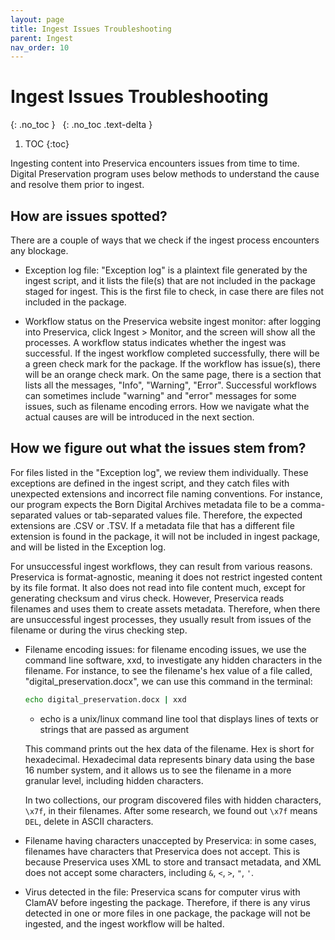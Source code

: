 ```yaml
---
layout: page
title: Ingest Issues Troubleshooting
parent: Ingest
nav_order: 10
---
```


# Ingest Issues Troubleshooting

{: .no_toc }
&nbsp;
{: .no_toc .text-delta }

1. TOC
{:toc}

Ingesting content into Preservica encounters issues from time to time.
Digital Preservation program uses below methods to understand the cause and
resolve them prior to ingest.

## How are issues spotted?

There are a couple of ways that we check if the ingest process encounters any blockage.

* Exception log file: "Exception log" is a plaintext file generated by the ingest script,
  and it lists the file(s) that are not included in the package staged for ingest.
  This is the first file to check, in case there are files not included in the package.

* Workflow status on the Preservica website ingest monitor: after logging into Preservica,
  click Ingest > Monitor, and the screen will show all the processes. A workflow status
  indicates whether the ingest was successful. If the ingest workflow completed
  successfully, there will be a green check mark for the package. If the workflow has
  issue(s), there will be an orange check mark. On the same page, there is a section that
  lists all the messages, "Info", "Warning", "Error". Successful workflows can sometimes
  include "warning" and "error" messages for some issues, such as filename encoding errors.
  How we navigate what the actual causes are will be introduced in the next section.

## How we figure out what the issues stem from?

For files listed in the "Exception log", we review them individually. These exceptions
are defined in the ingest script, and they catch files with unexpected extensions and
incorrect file naming conventions. For instance, our program expects the Born Digital
Archives metadata file to be a comma-separated values or tab-separated values file.
Therefore, the expected extensions are .CSV or .TSV. If a metadata file that has a
different file extension is found in the package, it will not be included in ingest
package, and will be listed in the Exception log.

For unsuccessful ingest workflows, they can result from various reasons. Preservica is
format-agnostic, meaning it does not restrict ingested content by its file format.
It also does not read into file content much, except for generating checksum and
virus check. However, Preservica reads filenames and uses them to create assets metadata.
Therefore, when there are unsuccessful ingest processes, they usually result from issues
of the filename or during the virus checking step.

* Filename encoding issues: for filename encoding issues, we use the command line software,
  xxd, to investigate any hidden characters in the filename. For instance, to see the filename's
  hex value of a file called, "digital_preservation.docx", we can use this command
  in the terminal:

    ```sh
    echo digital_preservation.docx | xxd
    ```

    * echo is a unix/linux command line tool that displays lines of texts or strings that are
      passed as argument

  This command prints out the hex data of the filename. Hex is short for hexadecimal. Hexadecimal
  data represents binary data using the base 16 number system, and it allows us to see the filename
  in a more granular level, including hidden characters.

  In two collections, our program discovered files with hidden characters, `\x7f`, in their filenames.
  After some research, we found out `\x7f` means `DEL`, delete in ASCII characters.

* Filename having characters unaccepted by Preservica: in some cases, filenames have characters that
  Preservica does not accept. This is because Preservica uses XML to store and transact metadata, and
  XML does not accept some characters, including `&`, `<`, `>`, `"`, `'`.

* Virus detected in the file: Preservica scans for computer virus with ClamAV before ingesting the
  package. Therefore, if there is any virus detected in one or more files in one package, the package
  will not be ingested, and the ingest workflow will be halted.
